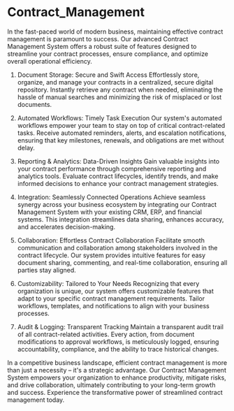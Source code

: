 # Contract_Management

In the fast-paced world of modern business, maintaining effective contract management is paramount to success. Our advanced Contract Management System offers a robust suite of features designed to streamline your contract processes, ensure compliance, and optimize overall operational efficiency.

1. Document Storage: Secure and Swift Access
Effortlessly store, organize, and manage your contracts in a centralized, secure digital repository. Instantly retrieve any contract when needed, eliminating the hassle of manual searches and minimizing the risk of misplaced or lost documents.

2. Automated Workflows: Timely Task Execution
Our system's automated workflows empower your team to stay on top of critical contract-related tasks. Receive automated reminders, alerts, and escalation notifications, ensuring that key milestones, renewals, and obligations are met without delay.

3. Reporting & Analytics: Data-Driven Insights
Gain valuable insights into your contract performance through comprehensive reporting and analytics tools. Evaluate contract lifecycles, identify trends, and make informed decisions to enhance your contract management strategies.

4. Integration: Seamlessly Connected Operations
Achieve seamless synergy across your business ecosystem by integrating our Contract Management System with your existing CRM, ERP, and financial systems. This integration streamlines data sharing, enhances accuracy, and accelerates decision-making.

5. Collaboration: Effortless Contract Collaboration
Facilitate smooth communication and collaboration among stakeholders involved in the contract lifecycle. Our system provides intuitive features for easy document sharing, commenting, and real-time collaboration, ensuring all parties stay aligned.

6. Customizability: Tailored to Your Needs
Recognizing that every organization is unique, our system offers customizable features that adapt to your specific contract management requirements. Tailor workflows, templates, and notifications to align with your business processes.

7. Audit & Logging: Transparent Tracking
Maintain a transparent audit trail of all contract-related activities. Every action, from document modifications to approval workflows, is meticulously logged, ensuring accountability, compliance, and the ability to trace historical changes.

In a competitive business landscape, efficient contract management is more than just a necessity – it's a strategic advantage. Our Contract Management System empowers your organization to enhance productivity, mitigate risks, and drive collaboration, ultimately contributing to your long-term growth and success. Experience the transformative power of streamlined contract management today.
